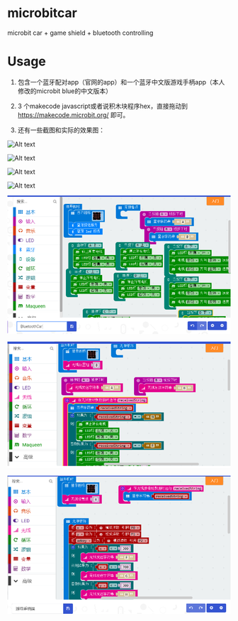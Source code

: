 # microbitcar
microbit car + game shield + bluetooth controlling

# Usage

1. 包含一个蓝牙配对app（官网的app）和一个蓝牙中文版游戏手柄app（本人修改的microbit blue的中文版本）

2. 3 个makecode javascript或者说积木块程序hex，直接拖动到 https://makecode.microbit.org/ 即可。

3. 还有一些截图和实际的效果图：

![Alt text](1.PNG?raw=true "microbit car picture")

![Alt text](2.PNG?raw=true "microbit car picture")

![Alt text](3.PNG?raw=true "microbit car picture")

![Alt text](4.PNG?raw=true "microbit car picture")

![Alt text](BluetoothCar.PNG?raw=true "microbit car picture")

![Alt text](2.4G_microbit_Car.PNG?raw=true "microbit car picture")

![Alt text](gameshield_picture.PNG?raw=true "microbit car picture")
